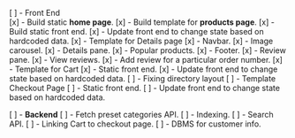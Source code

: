 [ ] - Front End    
    [x] - Build static **home page**.
    [x] - Build template for **products page**.
        [x] - Build static front end.
        [x] - Update front end to change state based on hardcoded data.
    [x] - Template for Details page
        [x] - Navbar.
        [x] - Image carousel.
        [x] - Details pane.
        [x] - Popular products.
        [x] - Footer.
        [x] - Review pane.
            [x] - View reviews.
            [x] - Add review for a particular order number.
    [x] - Template for Cart
        [x] - Static front end.
        [x] - Update front end to change state based on hardcoded data.
    [ ] - Fixing directory layout
    [ ] - Template Checkout Page
        [ ] - Static front end.
        [ ] - Update front end to change state based on hardcoded data.

[ ] - **Backend**
    [ ] - Fetch preset categories API.
    [ ] - Indexing.
    [ ] - Search API.
    [ ] - Linking Cart to checkout page.
    [ ] - DBMS for customer info.


